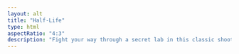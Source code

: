 ```yaml
---
layout: alt
title: "Half-Life"
type: html
aspectRatio: "4:3"
description: "Fight your way through a secret lab in this classic shooter."
---
```

